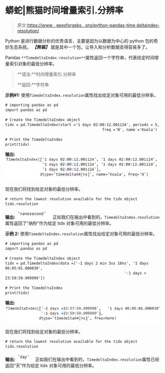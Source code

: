 # 蟒蛇|熊猫时间增量索引.分辨率

> 原文:[https://www . geesforgeks . org/python-pandas-time deltaindex-resolution/](https://www.geeksforgeeks.org/python-pandas-timedeltaindex-resolution/)

Python 是进行数据分析的优秀语言，主要是因为以数据为中心的 python 包的奇妙生态系统。 ***【熊猫】*** 就是其中一个包，让导入和分析数据变得容易多了。

Pandas `**TimedeltaIndex.resolution**`属性返回一个字符串，代表给定时间增量索引对象的最低分辨率。

> **语法:**时间增量索引.分辨率
> 
> **返回:**字符串

**示例#1:** 使用`TimedeltaIndex.resolution`属性找出给定对象可用的最低分辨率。

```
# importing pandas as pd
import pandas as pd

# Create the TimedeltaIndex object
tidx = pd.TimedeltaIndex(start ='1 days 02:00:12.001124', periods = 5,
                                            freq ='N', name ='Koala')

# Print the TimedeltaIndex
print(tidx)
```

**输出:**
![](img/7deceee04893841a5d10f9420bdd7b3a.png)

现在我们将找到给定对象的最低分辨率。

```
# return the lowest resolution available for the tidx object
tidx.resolution
```

**输出:**
![](img/9d2adb7930f06d6b3ad6c83b6a0d39aa.png)
正如我们在输出中看到的，`TimedeltaIndex.resolution`属性返回了“纳秒”作为给定 tidx 对象可用的最低分辨率。

**示例 2:** 使用`TimedeltaIndex.resolution`属性找出给定对象可用的最低分辨率。

```
# importing pandas as pd
import pandas as pd

# Create the TimedeltaIndex object
tidx = pd.TimedeltaIndex(data =['-1 days 2 min 3us 10ns', '1 days 06:05:01.000030',
                                                      '-1 days + 23:59:59.999999'])

# Print the TimedeltaIndex
print(tidx)
```

**输出:**
![](img/9fcfc935fbe07b4e4e3e3328815e648a.png)

现在我们将找到给定对象的最低分辨率。

```
# return the lowest resolution available for the tidx object
tidx.resolution
```

**输出:**
![](img/5988846b1a89ee4134215115186dfeb1.png)
正如我们在输出中看到的，`TimedeltaIndex.resolution`属性已经返回“天”作为给定 tidx 对象可用的最低分辨率。